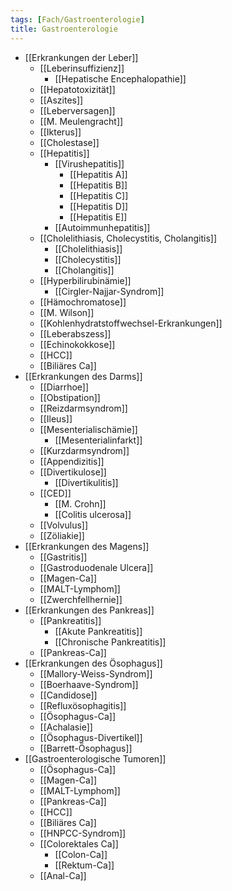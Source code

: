 ```yaml
---
tags: [Fach/Gastroenterologie]
title: Gastroenterologie
---
```

- [[Erkrankungen der Leber]]
	- [[Leberinsuffizienz]]
		- [[Hepatische Encephalopathie]]
	- [[Hepatotoxizität]]
	- [[Aszites]]
	- [[Leberversagen]]
	- [[M. Meulengracht]]
	- [[Ikterus]]
	- [[Cholestase]]
	- [[Hepatitis]]
		- [[Virushepatitis]]
			- [[Hepatitis A]]
			- [[Hepatitis B]]
			- [[Hepatitis C]]
			- [[Hepatitis D]]
			- [[Hepatitis E]]
		- [[Autoimmunhepatitis]]
	- [[Cholelithiasis, Cholecystitis, Cholangitis]]
		- [[Cholelithiasis]]
		- [[Cholecystitis]]
		- [[Cholangitis]]
	- [[Hyperbilirubinämie]]
		- [[Cirgler-Najjar-Syndrom]]
	- [[Hämochromatose]]
	- [[M. Wilson]]
	- [[Kohlenhydratstoffwechsel-Erkrankungen]]
	- [[Leberabszess]]
	- [[Echinokokkose]]
	- [[HCC]]
	- [[Biliäres Ca]]
- [[Erkrankungen des Darms]]
	- [[Diarrhoe]]
	- [[Obstipation]]
	- [[Reizdarmsyndrom]]
	- [[Ileus]]
	- [[Mesenterialischämie]]
		- [[Mesenterialinfarkt]]
	- [[Kurzdarmsyndrom]]
	- [[Appendizitis]]
	- [[Divertikulose]]
		- [[Divertikulitis]]
	- [[CED]]
		- [[M. Crohn]]
		- [[Colitis ulcerosa]]
	- [[Volvulus]]
	- [[Zöliakie]]
- [[Erkrankungen des Magens]]
	- [[Gastritis]]
	- [[Gastroduodenale Ulcera]]
	- [[Magen-Ca]]
	- [[MALT-Lymphom]]
	- [[Zwerchfellhernie]]
- [[Erkrankungen des Pankreas]]
	- [[Pankreatitis]]
		- [[Akute Pankreatitis]]
		- [[Chronische Pankreatitis]]
	- [[Pankreas-Ca]]
- [[Erkrankungen des Ösophagus]]
	- [[Mallory-Weiss-Syndrom]]
	- [[Boerhaave-Syndrom]]
	- [[Candidose]]
	- [[Refluxösophagitis]]
	- [[Ösophagus-Ca]]
	- [[Achalasie]]
	- [[Ösophagus-Divertikel]]
	- [[Barrett-Ösophagus]]
- [[Gastroenterologische Tumoren]]
	- [[Ösophagus-Ca]]
	- [[Magen-Ca]]
	- [[MALT-Lymphom]]
	- [[Pankreas-Ca]]
	- [[HCC]]
	- [[Biliäres Ca]]
	- [[HNPCC-Syndrom]]
	- [[Colorektales Ca]]
		- [[Colon-Ca]]
		- [[Rektum-Ca]]
	- [[Anal-Ca]]